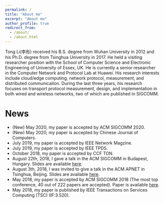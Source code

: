 ```yaml
---
permalink: /
title: "About me"
excerpt: "About me"
author_profile: true
redirect_from: 
  - /about/
  - /about.html
---
```


Tong Li(李彤) received his B.S. degree from Wuhan University in 2012 and his Ph.D. degree from Tsinghua University in 2017. He held a visiting researcher position with the School of Computer Science and Electronic Engineering of University of Essex, UK. He is currently a senior researcher in the Computer Network and Protocol Lab at Huawei. His research interests include cloud/edge computing, network protocol, measurement, and distributed communicaiton. During the last three years, his research focuses on transport protocol measurement, design, and implementation in both wired and wireless networks, two of which are published in SIGCOMM.

News
======
* (New) May 2020, my paper is accepted by ACM SIGCOMM 2020. 
* (New) May 2020, my paper is accepted by Chinese Journal of Computers. 
* July 2019, my paper is accepted by IEEE Network Magzine. 
* July 2019, my paper is accepted by IEEE TPDS. 
* October 2018, my paper is accepted by CCF TON. 
* August 22th, 2018, I gave a talk in the ACM SIGCOMM in Budapest, Hungary. Slides are available [here](http://conferences.sigcomm.org/sigcomm/2018/files/slides/paper_3.4.pdf).
* August 3th, 2018, I was invited to give a talk in the ACM APNET in Tsinghua, Beijing. Slides are available [here](https://leetong.weebly.com/publications.html).
* May 2018, my paper is accepted by ACM SIGCOMM 2018 (The most top conference, 40 out of 222 papers are accepted). Paper is available [here](https://leetong.weebly.com/publications.html).
* May 2018,  my paper is published by IEEE Transactions on Services Computing (TSC) (IF:3.520).
